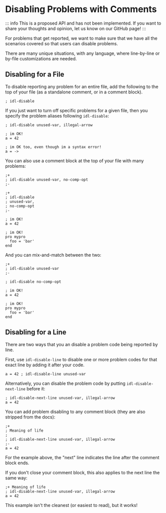 # Disabling Problems with Comments

::: info
This is a proposed API and has not been implemented. If you want to share your thoughts and opinion, let us know on our GitHub page!
:::

For problems that get reported, we want to make sure that we have all the scenarios covered so that users can disable problems.

There are many unique situations, with any language, where line-by-line or by-file customizations are needed.

## Disabling for a File

To disable reporting any problem for an entire file, add the following to the top of your file (as a standalone comment, or in a comment block).

```idl
; idl-disable
```

If you just want to turn off specific problems for a given file, then you specify the problem aliases following `idl-disable`:

```idl
; idl-disable unused-var, illegal-arrow

; im OK!
a = 42

; im OK too, even though im a syntax error!
a = ->
```

You can also use a comment block at the top of your file with many problems:

```idl
;+
; idl-disable unused-var, no-comp-opt
;-

;+
; idl-disable
; unused-var,
; no-comp-opt
;-

; im OK!
a = 42

; im OK!
pro mypro
  foo = 'bar'
end
```

And you can mix-and-match between the two:

```idl
;+
; idl-disable unused-var
;-

; idl-disable no-comp-opt

; im OK!
a = 42

; im OK!
pro mypro
  foo = 'bar'
end
```

## Disabling for a Line

There are two ways that you an disable a problem code being reported by line.

First, use `idl-disable-line` to disable one or more problem codes for that exact line by adding it after your code.

```idl
a = 42 ; idl-disable-line unused-var
```

Alternatively, you can disable the problem code by putting `idl-disable-next-line` before it:

```idl
; idl-disable-next-line unused-var, illegal-arrow
a = 42
```

You can add problem disabling to any comment block (they are also stripped from the docs):

```idl
;+
; Meaning of life
;
; idl-disable-next-line unused-var, illegal-arrow
;-
a = 42
```

For the example above, the "next" line indicates the line after the comment block ends.

If you don't close your comment block, this also applies to the next line the same way:

```idl
;+ Meaning of life
; idl-disable-next-line unused-var, illegal-arrow
a = 42
```

This example isn't the cleanest (or easiest to read), but it works!
